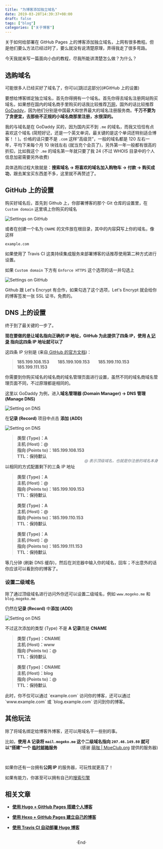 ```yaml
---
title: "为博客添加独立域名"
date: 2019-03-28T14:39:37+08:00
draft: false
tags: ["blog"]
categories: ["关于博客"]
---
```

<!-- 
<img alt="" src="https://mogeko.github.io/images/048/" >
<span class="spoiler" ></span>
&emsp;&emsp;
 -->

关于如何给部署在 GitHub Pages 上的博客添加独立域名，上网有很多教程。但是他们要么方法已经过时了，要么就没有说清楚原理，弄得我走了很多弯路。

今天我就来写一篇面向小白的教程，尽我所能讲清楚怎么做？为什么？

## 选购域名

可能很多人已经买好了域名了，你可以[跳过这部分](#GitHub 上的设置)

要想给博客绑定独立域名，首先你得拥有一个域名。首先你得去域名注册网站购买域名，如果想在国内的域名商手里购买的话我比较推荐[万网](https://wanwang.aliyun.com/)，国外的话比较推荐 [GoDaddy](<https://www.godaddy.com/>)，因为他们分别是中国最大和世界最大的域名注册服务商。**千万不要为了贪便宜，去那些不正规的小域名商那里注册，水很深的。**

我的与域名是在 GoDaddy 买的，因为国内买不到 `.me` 的域名，而我又恰恰有点喜欢这个域名 (简短好记，还是一个英文单词，最关键的是这个单词还特别适合博客！！)。价格的话只要不是 `.com` 这样“高级货”，一般的域名都是 120 左右一年，平均下来每个月 10 块钱左右 (就当充个会员了)，另外第一年一般都有很高的折扣，比如我这个 `.me` 的域名第一年就只要了我 24 (不过 WHOIS 目录中的个人信息加密需要另外收费)

具体选购过程大致就是：**搜索域名 -> 将喜欢的域名加入购物车 -> 付款 -> 购买成功**，跟去某宝买东西差不多，这里就不再赘述了。

## GitHub 上的设置

购买好域名后，首先到 Github 上，你部署博客的那个 Git 仓库的设置里，在 `Custom domain` 这里填上你购买的域名

<img alt="Settings on GitHub" src="https://mogeko.github.io/images/048/gh_setting_CNAME.png" >

或者在创建一个名为 `CNAME` 的文件放在根目录，其中的内容**只**写上你的域名，像这样

```CNAME
example.com
```

如果使用了 Travis CI 这类持续集成服务来部署博客的话推荐使用第二种方式进行设置。

如果 `Custom domain` 下方有 `Enforce HTTPS` 这个选项的话一并勾选上

<img alt="Settings on GitHub" src="https://mogeko.github.io/images/048/gh_setting_HTTPS.png" >

Github 跟 Let's Encrypt 有合作，如果勾选了这个选项，Let's Encrypt 就会给你的博客签发一张 SSL 证书，免费的。

## DNS 上的设置

终于到了最关键的一步了。

**现在要做的是让域名指向正确的 IP 地址，GitHub 为此提供了四条 IP，使用 [A 记录](https://zh.wikipedia.org/wiki/%E5%9F%9F%E5%90%8D%E7%B3%BB%E7%BB%9F#%E8%AE%B0%E5%BD%95%E7%B1%BB%E5%9E%8B) 指向这四条 IP 地址就可以了**

这四条 IP 分别是 (来自[ GitHub 的官方文档](https://help.github.com/en/articles/setting-up-an-apex-domain))：

> **185.199.108.153&emsp;&emsp;185.199.109.153&emsp;&emsp;185.199.110.153&emsp;&emsp;185.199.111.153**

你需要到你购买域名的域名商的域名管理页面进行设置，虽然不同的域名商域名管理页面不同，不过原理都是相同的。

这里以 GoDaddy 为例，进入**域名管理器 (Domain Manager) -> DNS 管理 (Manage DNS)**

<img alt="Setting on DNS" src="https://mogeko.github.io/images/048/DNS_setting_1.png" >

在**记录 (Record)** 项目中点击 **添加 (ADD)**

<img alt="Setting on DNS" src="https://mogeko.github.io/images/048/DNS_setting_2.png" >

<blockquote>
<p><strong>类型 (Type)：A</strong><br>
<strong>主机 (Host)：@</strong><br>
<strong>指向 (Points to)：185.199.108.153</strong><br>
<strong>TTL：保持默认</strong><span style="color: #6a737d;font-style:italic;font-size: 0.9em;float: right;margin-top: 15px;">@ 表示顶级域名，也就是你注册的域名本身</span>
<br></p>
</blockquote>


以相同的方式配置剩下的三条 IP 地址

<blockquote>
	<p>
		<strong>类型 (Type)：A</strong><br>
		<strong>主机 (Host)：@</strong><br>
		<strong>指向 (Points to)：185.199.109.153</strong><br>
		<strong>TTL：保持默认</strong><br>
	</p>
</blockquote>
<blockquote>
	<p>
		<strong>类型 (Type)：A</strong><br>
		<strong>主机 (Host)：@</strong><br>
		<strong>指向 (Points to)：185.199.110.153</strong><br>
		<strong>TTL：保持默认</strong><br>
	</p>
</blockquote>
<blockquote>
	<p>
		<strong>类型 (Type)：A</strong><br>
		<strong>主机 (Host)：@</strong><br>
		<strong>指向 (Points to)：185.199.111.153</strong><br>
		<strong>TTL：保持默认</strong><br>
	</p>
</blockquote>

等几分钟 (刷新 DNS 缓存)，然后在浏览器中输入你的域名，回车；不出意外的话你应该可以看到你的博客了。

### 设置二级域名

除了通过顶级域名进行访问外你还可以设置二级域名，例如 `www.mogeko.me` 和 `blog.mogeko.me`

仍然在**记录 (Record)** 中**添加 (ADD)**

<img alt="Setting on DNS" src="https://mogeko.github.io/images/048/DNS_setting_3.png" >

不过这次添加的类型 (Type) 不是 **A 记录**而是 **CNAME**

<blockquote>
	<p>
		<strong>类型 (Type)：CNAME</strong><br>
		<strong>主机 (Host)：www</strong><br>
		<strong>指向 (Points to)：@</strong><br>
		<strong>TTL：保持默认</strong><br>
	</p>
</blockquote>
<blockquote>
	<p>
		<strong>类型 (Type)：CNAME</strong><br>
		<strong>主机 (Host)：blog</strong><br>
		<strong>指向 (Points to)：@</strong><br>
		<strong>TTL：保持默认</strong><br>
	</p>
</blockquote>
此时，你不仅可以通过 `example.com` 访问你的博客，还可以通过 `www.example.com` 或 `blog.example.com` 访问到你的博客。

## 其他玩法

除了将域名绑定给博客外博客，还可以用域名干一些别的事。

比如，**使用 A 记录将 `mail.mogeko.me` 这个二级域名指向 `207.46.149.80` 就可以“搭建”一个 [临时邮箱](http://mail.mogeko.me)服务**
<span style="float: right;">(感谢 <a href="https://moeclub.org">萌咖 | MoeClub.org</a> 提供的服务器)</span>

<br>

如果你还有一台拥有**公网 IP** 的服务器，可玩性就更高了！

如果有能力，你甚至可以拥有自己的[搜索引擎](https://nutch.apache.org)

## 相关文章

- [**使用 Hugo + GitHub Pages 搭建个人博客**](http://localhost:1313/2018/018/)

- [**使用 Hexo + GitHub Pages 建立自己的博客**](https://mogeko.me/2017/002/)

- [**使用 Travis CI 自动部署 Hugo 博客**](https://mogeko.github.io/2018/028/)

  






<br>

<center>  ·End·  </center>